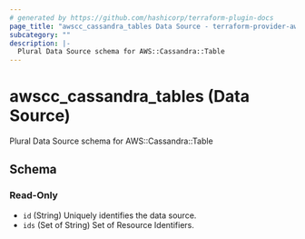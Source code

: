 ```yaml
---
# generated by https://github.com/hashicorp/terraform-plugin-docs
page_title: "awscc_cassandra_tables Data Source - terraform-provider-awscc"
subcategory: ""
description: |-
  Plural Data Source schema for AWS::Cassandra::Table
---
```


# awscc_cassandra_tables (Data Source)

Plural Data Source schema for AWS::Cassandra::Table



<!-- schema generated by tfplugindocs -->
## Schema

### Read-Only

- `id` (String) Uniquely identifies the data source.
- `ids` (Set of String) Set of Resource Identifiers.


